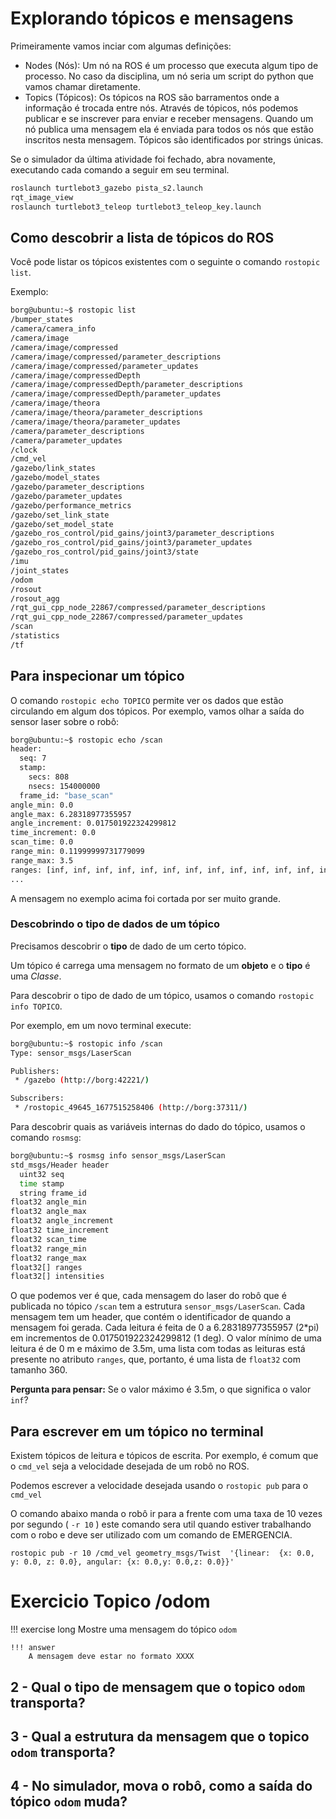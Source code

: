 # Explorando tópicos e mensagens

Primeiramente vamos inciar com algumas definições:
* Nodes (Nós): Um nó na ROS é um processo que executa algum tipo de processo. No caso da disciplina, um nó seria um script do python que vamos chamar diretamente.
* Topics (Tópicos): Os tópicos na ROS são barramentos onde a informação é trocada entre nós. Através de tópicos, nós podemos publicar e se inscrever para enviar e receber mensagens.
Quando um nó publica uma mensagem ela é enviada para todos os nós que estão inscritos nesta mensagem.
Tópicos são identificados por strings únicas.

Se o simulador da última atividade foi fechado, abra novamente, executando cada comando a seguir em seu terminal.

```bash 
roslaunch turtlebot3_gazebo pista_s2.launch
rqt_image_view
roslaunch turtlebot3_teleop turtlebot3_teleop_key.launch
```

## Como descobrir a lista de tópicos do ROS
Você pode listar os tópicos existentes com o seguinte o comando `rostopic list`.

Exemplo:

```bash 
borg@ubuntu:~$ rostopic list
/bumper_states
/camera/camera_info
/camera/image
/camera/image/compressed
/camera/image/compressed/parameter_descriptions
/camera/image/compressed/parameter_updates
/camera/image/compressedDepth
/camera/image/compressedDepth/parameter_descriptions
/camera/image/compressedDepth/parameter_updates
/camera/image/theora
/camera/image/theora/parameter_descriptions
/camera/image/theora/parameter_updates
/camera/parameter_descriptions
/camera/parameter_updates
/clock
/cmd_vel
/gazebo/link_states
/gazebo/model_states
/gazebo/parameter_descriptions
/gazebo/parameter_updates
/gazebo/performance_metrics
/gazebo/set_link_state
/gazebo/set_model_state
/gazebo_ros_control/pid_gains/joint3/parameter_descriptions
/gazebo_ros_control/pid_gains/joint3/parameter_updates
/gazebo_ros_control/pid_gains/joint3/state
/imu
/joint_states
/odom
/rosout
/rosout_agg
/rqt_gui_cpp_node_22867/compressed/parameter_descriptions
/rqt_gui_cpp_node_22867/compressed/parameter_updates
/scan
/statistics
/tf
```

## Para inspecionar um tópico
O comando `rostopic echo TOPICO` permite ver os dados que estão circulando em algum dos tópicos. Por exemplo, vamos olhar a saída do sensor laser sobre o robô:

```bash 
borg@ubuntu:~$ rostopic echo /scan
header: 
  seq: 7
  stamp: 
    secs: 808
    nsecs: 154000000
  frame_id: "base_scan"
angle_min: 0.0
angle_max: 6.28318977355957
angle_increment: 0.017501922324299812
time_increment: 0.0
scan_time: 0.0
range_min: 0.11999999731779099
range_max: 3.5
ranges: [inf, inf, inf, inf, inf, inf, inf, inf, inf, inf, inf, inf, inf, inf, inf, inf, inf, inf, inf, inf, inf, inf, inf, inf, inf, inf, inf, inf, inf, inf, inf, inf, inf, inf, inf, inf, inf, inf, inf, inf, inf, inf, inf, inf, inf, inf, inf, inf, inf, inf, inf, inf, inf, inf, inf, inf, inf, inf, inf, inf, inf, inf, inf, inf, inf, inf, inf, inf, inf, inf, inf, inf, inf, inf, 2.064145803451538, 2.0749526023864746, inf, inf, inf, inf, inf, inf, inf, inf, inf, inf, inf, inf, 3.017547845840454, 3.0342345237731934, 3.0564873218536377, 3.0211501121520996, 3.0298988819122314, 3.0324952602386475, 3.03559947013855, 3.048578977584839, 3.0339245796203613, 3.0593883991241455, inf, inf, inf, inf, inf, inf, inf, inf, inf, inf,
...
```
A mensagem no exemplo acima foi cortada por ser muito grande.

### Descobrindo o tipo de dados de um tópico

Precisamos descobrir o **tipo** de dado de um certo tópico.

Um tópico é carrega uma mensagem no formato de um **objeto** e o **tipo** é uma *Classe*.

Para descobrir o tipo de dado de um tópico, usamos o comando `rostopic info TOPICO`.

Por exemplo, em um novo terminal execute:

```bash
borg@ubuntu:~$ rostopic info /scan
Type: sensor_msgs/LaserScan

Publishers: 
 * /gazebo (http://borg:42221/)

Subscribers: 
 * /rostopic_49645_1677515258406 (http://borg:37311/)
```

Para descobrir quais as variáveis internas do dado do tópico, usamos o comando `rosmsg`:

```bash
borg@ubuntu:~$ rosmsg info sensor_msgs/LaserScan
std_msgs/Header header
  uint32 seq
  time stamp
  string frame_id
float32 angle_min
float32 angle_max
float32 angle_increment
float32 time_increment
float32 scan_time
float32 range_min
float32 range_max
float32[] ranges
float32[] intensities
```

O que podemos ver é que, cada mensagem do laser do robô que é publicada no tópico `/scan` tem a estrutura `sensor_msgs/LaserScan`. Cada mensagem tem um header, que contém o identificador de quando a mensagem foi gerada. Cada leitura é feita de 0 a 6.28318977355957 (2*pi) em incrementos de 0.017501922324299812 (1 deg). O valor mínimo de uma leitura é de 0 m e máximo de 3.5m, uma lista com todas as leituras está presente no atributo `ranges`, que, portanto, é uma lista de `float32` com tamanho 360. 

**Pergunta para pensar:** Se o valor máximo é 3.5m, o que significa o valor `inf`?

## Para escrever em um tópico no terminal

Existem tópicos de leitura e tópicos de escrita. Por exemplo, é comum que o `cmd_vel` seja a velocidade desejada de um robô no ROS.

Podemos escrever a velocidade desejada usando o `rostopic pub` para o `cmd_vel`

O comando abaixo manda o robô ir para a frente com uma taxa de 10 vezes por segundo ( `-r 10` ) este comando sera util quando estiver trabalhando com o robo e deve ser utilizado com um comando de EMERGENCIA.

    rostopic pub -r 10 /cmd_vel geometry_msgs/Twist  '{linear:  {x: 0.0, y: 0.0, z: 0.0}, angular: {x: 0.0,y: 0.0,z: 0.0}}'

# Exercicio Topico /odom

!!! exercise long 
    Mostre uma mensagem do tópico `odom`

    !!! answer
        A mensagem deve estar no formato XXXX 



## 2 - Qual o tipo de mensagem que o topico `odom` transporta?
## 3 - Qual a estrutura da mensagem que o topico `odom` transporta?
## 4 - No simulador, mova o robô, como a saída do tópico `odom` muda?
